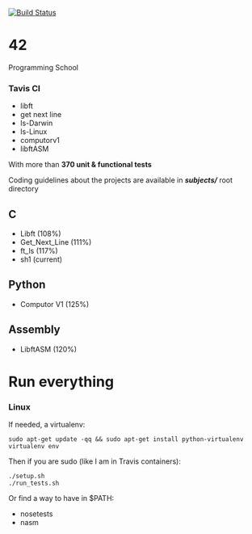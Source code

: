 [![Build Status](https://travis-ci.org/JulienBalestra/42.svg?branch=master)](https://travis-ci.org/julienbalestra/42)

# 42 

Programming School


### Tavis CI
 
* libft
* get next line
* ls-Darwin
* ls-Linux
* computorv1
* libftASM

With more than **370 unit & functional tests**


Coding guidelines about the projects are available in ***subjects/*** root directory

## C

* Libft (108%)
* Get_Next_Line (111%)
* ft_ls (117%)
* sh1 (current)


## Python

* Computor V1 (125%)


## Assembly

* LibftASM (120%)


# Run everything

### Linux 

If needed, a virtualenv:

    sudo apt-get update -qq && sudo apt-get install python-virtualenv
    virtualenv env
    
Then if you are sudo (like I am in Travis containers):

    ./setup.sh
    ./run_tests.sh
    
Or find a way to have in $PATH:

* nosetests
* nasm
